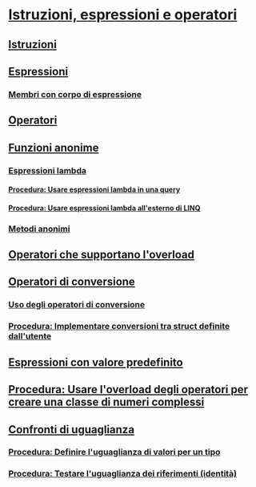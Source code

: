 # [Istruzioni, espressioni e operatori](index.md)
## [Istruzioni](statements.md)
## [Espressioni](expressions.md)
### [Membri con corpo di espressione](expression-bodied-members.md)
## [Operatori](operators.md)
## [Funzioni anonime](anonymous-functions.md)
### [Espressioni lambda](lambda-expressions.md)
#### [Procedura: Usare espressioni lambda in una query](how-to-use-lambda-expressions-in-a-query.md)
#### [Procedura: Usare espressioni lambda all'esterno di LINQ](how-to-use-lambda-expressions-outside-linq.md)
### [Metodi anonimi](anonymous-methods.md)
## [Operatori che supportano l'overload](overloadable-operators.md)
## [Operatori di conversione](conversion-operators.md)
### [Uso degli operatori di conversione](using-conversion-operators.md)
### [Procedura: Implementare conversioni tra struct definite dall'utente](how-to-implement-user-defined-conversions-between-structs.md)
## [Espressioni con valore predefinito](default-value-expressions.md)
## [Procedura: Usare l'overload degli operatori per creare una classe di numeri complessi](how-to-use-operator-overloading-to-create-a-complex-number-class.md)
## [Confronti di uguaglianza](equality-comparisons.md)
### [Procedura: Definire l'uguaglianza di valori per un tipo](how-to-define-value-equality-for-a-type.md)
### [Procedura: Testare l'uguaglianza dei riferimenti (identità)](how-to-test-for-reference-equality-identity.md)
